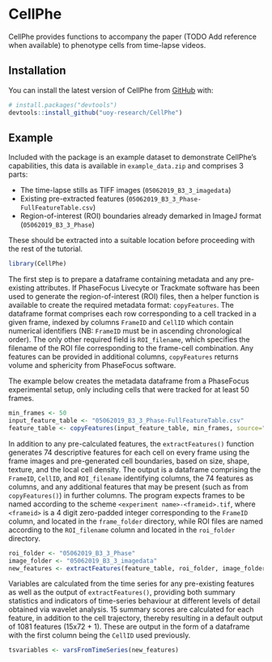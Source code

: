 
<!-- README.md is generated from README.Rmd. Please edit that file -->

# CellPhe

<!-- badges: start -->
<!-- badges: end -->

CellPhe provides functions to accompany the paper (TODO Add reference
when available) to phenotype cells from time-lapse videos.

## Installation

You can install the latest version of CellPhe from
[GitHub](https://github.com/) with:

``` r
# install.packages("devtools")
devtools::install_github("uoy-research/CellPhe")
```

## Example

Included with the package is an example dataset to demonstrate CellPhe’s
capabilities, this data is available in `example_data.zip` and comprises
3 parts:

-   The time-lapse stills as TIFF images (`05062019_B3_3_imagedata`)
-   Existing pre-extracted features
    (`05062019_B3_3_Phase-FullFeatureTable.csv`)
-   Region-of-interest (ROI) boundaries already demarked in ImageJ
    format (`05062019_B3_3_Phase`)

These should be extracted into a suitable location before proceeding
with the rest of the tutorial.

``` r
library(CellPhe)
```

The first step is to prepare a dataframe containing metadata and any
pre-existing attributes. If PhaseFocus Livecyte or Trackmate software
has been used to generate the region-of-interest (ROI) files, then a
helper function is available to create the required metadata format:
`copyFeatures`. The dataframe format comprises each row corresponding to
a cell tracked in a given frame, indexed by columns `FrameID` and
`CellID` which contain numerical identifiers (NB: `FrameID` must be in
ascending chronological order). The only other required field is
`ROI_filename`, which specifies the filename of the ROI file
corresponding to the frame-cell combination. Any features can be
provided in additional columns, `copyFeatures` returns volume and
sphericity from PhaseFocus software.

The example below creates the metadata dataframe from a PhaseFocus
experimental setup, only including cells that were tracked for at least
50 frames.

``` r
min_frames <- 50
input_feature_table <- "05062019_B3_3_Phase-FullFeatureTable.csv"
feature_table <- copyFeatures(input_feature_table, min_frames, source="Phase")
```

In addition to any pre-calculated features, the `extractFeatures()`
function generates 74 descriptive features for each cell on every frame
using the frame images and pre-generated cell boundaries, based on size,
shape, texture, and the local cell density. The output is a dataframe
comprising the `FrameID`, `CellID`, and `ROI_filename` identifying
columns, the 74 features as columns, and any additional features that
may be present (such as from `copyFeatures()`) in further columns. The
program expects frames to be named according to the scheme
`<experiment name>-<frameid>.tif`, where `<frameid>` is a 4 digit
zero-padded integer corresponding to the `FrameID` column, and located
in the `frame_folder` directory, while ROI files are named according to
the `ROI_filename` column and located in the `roi_folder` directory.

``` r
roi_folder <- "05062019_B3_3_Phase"
image_folder <- "05062019_B3_3_imagedata"
new_features <- extractFeatures(feature_table, roi_folder, image_folder, framerate=0.0028)
```

Variables are calculated from the time series for any pre-existing
features as well as the output of `extractFeatures()`, providing both
summary statistics and indicators of time-series behaviour at different
levels of detail obtained via wavelet analysis. 15 summary scores are
calculated for each feature, in addition to the cell trajectory, thereby
resulting in a default output of 1081 features (15x72 + 1). These are
output in the form of a dataframe with the first column being the
`CellID` used previously.

``` r
tsvariables <- varsFromTimeSeries(new_features)
```
